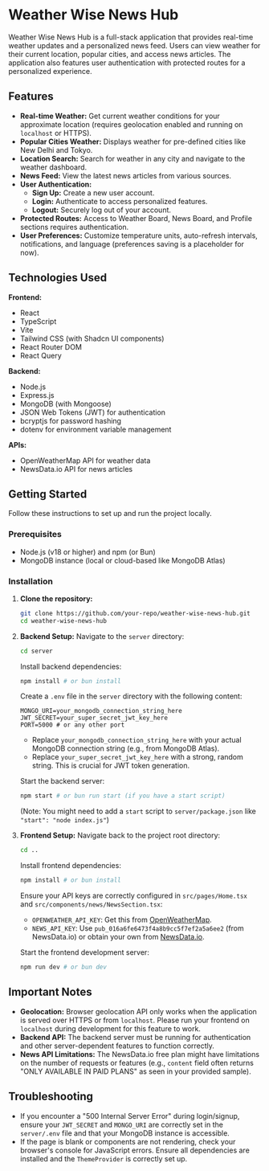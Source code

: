 # Weather Wise News Hub

Weather Wise News Hub is a full-stack application that provides real-time weather updates and a personalized news feed. Users can view weather for their current location, popular cities, and access news articles. The application also features user authentication with protected routes for a personalized experience.

## Features

- **Real-time Weather:** Get current weather conditions for your approximate location (requires geolocation enabled and running on `localhost` or HTTPS).
- **Popular Cities Weather:** Displays weather for pre-defined cities like New Delhi and Tokyo.
- **Location Search:** Search for weather in any city and navigate to the weather dashboard.
- **News Feed:** View the latest news articles from various sources.
- **User Authentication:**
  - **Sign Up:** Create a new user account.
  - **Login:** Authenticate to access personalized features.
  - **Logout:** Securely log out of your account.
- **Protected Routes:** Access to Weather Board, News Board, and Profile sections requires authentication.
- **User Preferences:** Customize temperature units, auto-refresh intervals, notifications, and language (preferences saving is a placeholder for now).

## Technologies Used

**Frontend:**
- React
- TypeScript
- Vite
- Tailwind CSS (with Shadcn UI components)
- React Router DOM
- React Query

**Backend:**
- Node.js
- Express.js
- MongoDB (with Mongoose)
- JSON Web Tokens (JWT) for authentication
- bcryptjs for password hashing
- dotenv for environment variable management

**APIs:**
- OpenWeatherMap API for weather data
- NewsData.io API for news articles

## Getting Started

Follow these instructions to set up and run the project locally.

### Prerequisites

- Node.js (v18 or higher) and npm (or Bun)
- MongoDB instance (local or cloud-based like MongoDB Atlas)

### Installation

1.  **Clone the repository:**
    ```bash
    git clone https://github.com/your-repo/weather-wise-news-hub.git
    cd weather-wise-news-hub
    ```

2.  **Backend Setup:**
    Navigate to the `server` directory:
    ```bash
    cd server
    ```
    Install backend dependencies:
    ```bash
    npm install # or bun install
    ```
    Create a `.env` file in the `server` directory with the following content:
    ```
    MONGO_URI=your_mongodb_connection_string_here
    JWT_SECRET=your_super_secret_jwt_key_here
    PORT=5000 # or any other port
    ```
    - Replace `your_mongodb_connection_string_here` with your actual MongoDB connection string (e.g., from MongoDB Atlas).
    - Replace `your_super_secret_jwt_key_here` with a strong, random string. This is crucial for JWT token generation.

    Start the backend server:
    ```bash
    npm start # or bun run start (if you have a start script)
    ```
    (Note: You might need to add a `start` script to `server/package.json` like `"start": "node index.js"`)

3.  **Frontend Setup:**
    Navigate back to the project root directory:
    ```bash
    cd ..
    ```
    Install frontend dependencies:
    ```bash
    npm install # or bun install
    ```
    Ensure your API keys are correctly configured in `src/pages/Home.tsx` and `src/components/news/NewsSection.tsx`:
    - `OPENWEATHER_API_KEY`: Get this from [OpenWeatherMap](https://openweathermap.org/api).
    - `NEWS_API_KEY`: Use `pub_016a6fe6473f4a8b9cc5f7ef2a5a6ee2` (from NewsData.io) or obtain your own from [NewsData.io](https://newsdata.io/).

    Start the frontend development server:
    ```bash
    npm run dev # or bun dev
    ```

## Important Notes

- **Geolocation:** Browser geolocation API only works when the application is served over HTTPS or from `localhost`. Please run your frontend on `localhost` during development for this feature to work.
- **Backend API:** The backend server must be running for authentication and other server-dependent features to function correctly.
- **News API Limitations:** The NewsData.io free plan might have limitations on the number of requests or features (e.g., `content` field often returns "ONLY AVAILABLE IN PAID PLANS" as seen in your provided sample).

## Troubleshooting

- If you encounter a "500 Internal Server Error" during login/signup, ensure your `JWT_SECRET` and `MONGO_URI` are correctly set in the `server/.env` file and that your MongoDB instance is accessible.
- If the page is blank or components are not rendering, check your browser's console for JavaScript errors. Ensure all dependencies are installed and the `ThemeProvider` is correctly set up.
